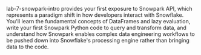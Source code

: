 lab-7-snowpark-intro provides your first exposure to Snowpark API, which represents a paradigm shift in how developers interact with Snowflake. You'll learn the fundamental concepts of DataFrames and lazy evaluation, write your first Snowpark Python code to query and transform data, and understand how Snowpark enables complex data engineering workflows to be pushed down into Snowflake's processing engine rather than bringing data to the code.